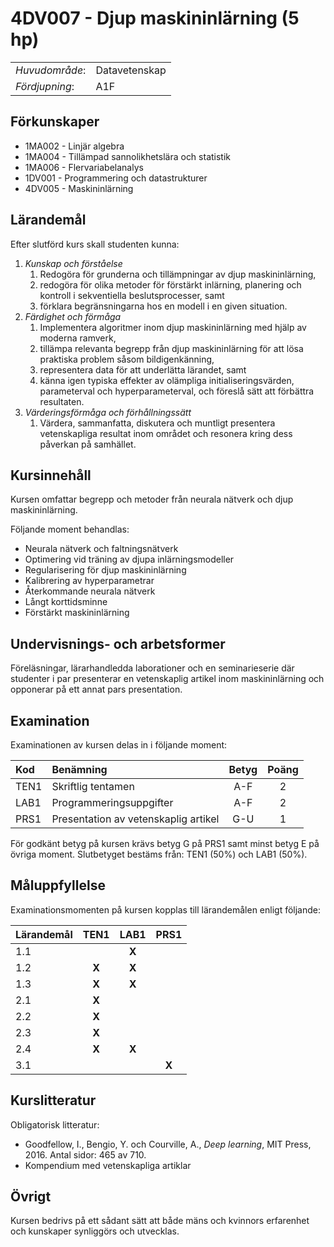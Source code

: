 # 4DV007 - Djup maskininlärning (5 hp)

|     |     |
| --- | --- | 
| *Huvudområde*: | Datavetenskap | 
| *Fördjupning*: | A1F | 

## Förkunskaper

- 1MA002 - Linjär algebra 
- 1MA004 - Tillämpad sannolikhetslära och statistik 
- 1MA006 - Flervariabelanalys 
- 1DV001 - Programmering och datastrukturer
- 4DV005 - Maskininlärning

## Lärandemål

Efter slutförd kurs skall studenten kunna:

1. *Kunskap och förståelse*
    1. Redogöra för grunderna och tillämpningar av  djup maskininlärning, 
    2. redogöra för olika metoder för förstärkt inlärning, planering och kontroll i sekventiella beslutsprocesser, samt
    3. förklara begränsningarna hos en modell i en given situation.
2. *Färdighet och förmåga*
    1. Implementera algoritmer inom djup maskininlärning med hjälp av moderna ramverk,
    2. tillämpa relevanta begrepp från djup maskininlärning för att lösa praktiska problem såsom bildigenkänning,
    3. representera data för att underlätta lärandet, samt
    4. känna igen typiska effekter av olämpliga initialiseringsvärden, parameterval och hyperparameterval, och föreslå sätt att förbättra resultaten.
3. *Värderingsförmåga och förhållningssätt*
    1. Värdera, sammanfatta, diskutera och muntligt presentera vetenskapliga resultat inom området och resonera kring dess påverkan på samhället.

## Kursinnehåll

Kursen omfattar begrepp och metoder från neurala nätverk och djup maskininlärning. 

Följande moment behandlas:

- Neurala nätverk och faltningsnätverk
- Optimering vid träning av djupa inlärningsmodeller
- Regularisering för djup maskininlärning
- Kalibrering av hyperparametrar
- Återkommande neurala nätverk
- Långt korttidsminne
- Förstärkt maskininlärning

## Undervisnings- och arbetsformer

Föreläsningar, lärarhandledda laborationer och 
en seminarieserie där studenter i par presenterar en vetenskaplig artikel inom maskininlärning och opponerar på ett annat pars presentation. 

## Examination

Examinationen av kursen delas in i följande moment:

| Kod  | Benämning                            | Betyg | Poäng | 
| :--- | :----------------------------------- | :---: | :---: |
| TEN1 | Skriftlig tentamen                   | A-F   | 2     |
| LAB1 | Programmeringsuppgifter                | A-F   | 2     |
| PRS1 | Presentation av vetenskaplig artikel | G-U   | 1     |

För godkänt betyg på kursen krävs betyg G på PRS1 samt minst betyg E på övriga moment. Slutbetyget bestäms från: TEN1 (50%) och LAB1 (50%).

## Måluppfyllelse

Examinationsmomenten på kursen kopplas till lärandemålen enligt följande:

| Lärandemål | TEN1  | LAB1  | PRS1  |
| :--------- | :---: | :---: | :---: |
| 1.1        |       | **X** |       |
| 1.2        | **X** | **X** |       |
| 1.3        | **X** | **X** |       |
| 2.1        | **X** |       |       |
| 2.2        | **X** |       |       |
| 2.3        | **X** |       |       |
| 2.4        | **X** | **X** |       |
| 3.1        |       |       | **X** |

## Kurslitteratur

Obligatorisk litteratur:

- Goodfellow, I., Bengio, Y. och Courville, A., *Deep learning*, MIT Press, 2016. Antal sidor: 465 av 710.
- Kompendium med vetenskapliga artiklar

## Övrigt

Kursen bedrivs på ett sådant sätt att både mäns och kvinnors erfarenhet och kunskaper synliggörs och utvecklas.
